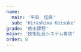 ```yaml
---
name:
  main: '平島　佳典'
  sub: 'Hirashima Keisuke'
grade: '修士課程'
major: '技術社会システム専攻'
order: 8
---
```

